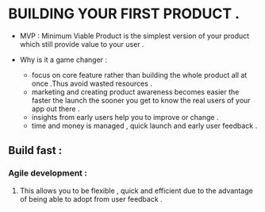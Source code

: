 # BUILDING YOUR FIRST PRODUCT .

- MVP : Minimum Viable Product is the simplest version of your product which still provide value to your user .
- Why is it a game changer :

  - focus on core feature rather than building the whole product all at once .Thus avoid wasted resources .
  - marketing and creating product awareness becomes easier the faster the launch the sooner you get to know the real users of your app out there .
  - insights from early users help you to improve or change .
  - time and money is managed , quick launch and early user feedback .


## Build fast :

### Agile development :
1) This allows you to be flexible , quick and efficient due to the advantage of being able to adopt from user feedback .
